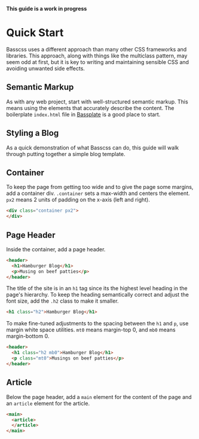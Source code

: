 
**This guide is a work in progress**

# Quick Start

<p class="h3">
  Basscss uses a different approach than many other CSS frameworks and libraries. This approach, along with things like the multiclass pattern, may seem odd at first, but it is key to writing and maintaining sensible CSS and avoiding unwanted side effects.
</p>

## Semantic Markup

As with any web project, start with well-structured semantic markup. This means using the elements that accurately describe the content.
The boilerplate `index.html` file in [Bassplate](https://github.com/basscss/bassplate) is a good place to start.

## Styling a Blog

As a quick demonstration of what Basscss can do, this guide will walk through putting together a simple blog template.

## Container

To keep the page from getting too wide and to give the page some margins, add a container div. `.container` sets a max-width and centers the element. `px2` means 2 units of padding on the x-axis (left and right).

```html
<div class="container px2">
</div>
```

## Page Header

Inside the container, add a page header.

```html
<header>
  <h1>Hamburger Blog</h1>
  <p>Musing on beef patties</p>
</header>
```

The title of the site is in an `h1` tag since its the highest level heading in the page's hierarchy. To keep the heading semantically correct and adjust the font size, add the `.h2` class to make it smaller.

```html
<h1 class="h2">Hamburger Blog</h1>
```

To make fine-tuned adjustments to the spacing between the `h1` and `p`, use margin white space utilities. `mt0` means margin-top 0, and `mb0` means margin-bottom 0.

```html
<header>
  <h1 class="h2 mb0">Hamburger Blog</h1>
  <p class="mt0">Musings on beef patties</p>
</header>
```

## Article

Below the page header, add a `main` element for the content of the page and an `article` element for the article.

```html
<main>
  <article>
  </article>
</main>
```

